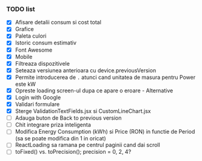 ### TODO list

- [x] Afisare detalii consum si cost total
- [x] Grafice
- [x] Paleta culori
- [x] Istoric consum estimativ
- [x] Font Awesome
- [x] Mobile
- [x] Filtreaza dispozitivele
- [x] Seteaza versiunea anterioara cu device.previousVersion
- [x] Permite introducerea de `.` atunci cand unitatea de masura pentru Power este kW
- [x] Opreste loading screen-ul dupa ce apare o eroare - Alternative
- [x] Login with Google
- [x] Validari formulare
- [x] Sterge ValidationTextFields.jsx si CustomLineChart.jsx
- [ ] Adauga buton de Back to previous version
- [ ] Chit integrare priza inteligenta
- [ ] Modifica Energy Consumption (kWh) si Price (RON) in functie de Period (sa se poate modifica din 1 in oricat)
- [ ] ReactLoading sa ramana pe centrul paginii cand dai scroll
- [ ] toFixed() vs. toPrecision(); precision = 0, 2, 4?
